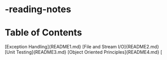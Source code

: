 # -reading-notes

# Table of Contents
 [Exception Handling]{README1.md}
 [File and Stream I/O]{README2.md}
 [Unit Testing]{README3.md}
 [Object Oriented Principles]{README4.md}
 [
